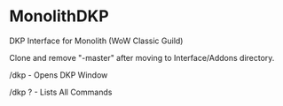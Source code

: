 # MonolithDKP
DKP Interface for Monolith (WoW Classic Guild)

Clone and remove "-master" after moving to Interface/Addons directory.

/dkp - Opens DKP Window

/dkp ? - Lists All Commands
